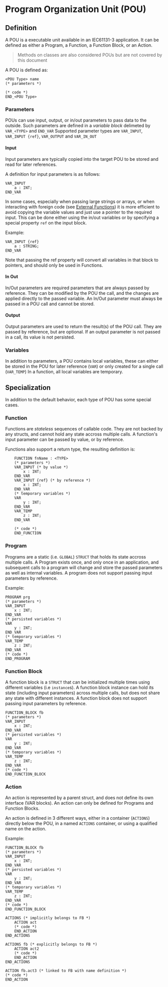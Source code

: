 # Program Organization Unit (POU)

## Definition

A POU is a executable unit available in an IEC61131-3 application.
It can be defined as either a Program, a Function, a Function Block, or an Action.

> Methods on classes are also considered POUs but are not covered by this document

A POU is defined as:

```iecst
<POU Type> name 
(* parameters *)

(* code *)
END_<POU Type>
```

### Parameters

POUs can use input, output, or in/out parameters to pass data to the outside.
Such parameters are defined in a _variable block_  delimeted by `VAR_<TYPE>` and `END_VAR`
Supported parameter types are `VAR_INPUT`, `VAR_INPUT {ref}`, `VAR_OUTPUT` and `VAR_IN_OUT`

#### Input

Input parameters are typically copied into the target POU to be stored and read for later references.

A definition for input parameters is as follows:

```iecst
VAR_INPUT
    a : INT;
END_VAR
```

In some cases, especially when passing large strings or arrays, or when interacting with foreign code (see [External Functions](libraries/external_functions.md)) it is more efficient to avoid copying the variable values and just use a pointer to the required input.
This can be done either using the in/out variables or by specifying a special property `ref` on the input block.

Example:

```iecst
VAR_INPUT {ref}
    a : STRING;
END_VAR
```

Note that passing the ref property will convert all variables in that block to pointers, and should only be used in Functions.

#### In Out

In/Out parameters are required parameters that are always passed by reference.
They can be modified by the POU the call, and the changes are applied directly to the passed variable.
An In/Out parameter must always be passed in a POU call and cannot be stored.

#### Output

Output parameters are used to return the result(s) of the POU call.
They are passed by reference, but are optional.
If an output parameter is not passed in a call, its value is not persisted.

### Variables

In addition to parameters, a POU contains local variables, these can either be stored in the POU for later reference (`VAR`) or only created for a single call (`VAR_TEMP`)
In a function, all local variables are temporary.

## Specialization

In addition to the default behavior, each type of POU has some special cases.

### Function

Functions are _stateless_ sequences of callable code. They are not backed by any structs, and cannot hold any state accross multiple calls.
A function's input parameter can be passed by value, or by reference.

Functions also support a return type, the resulting definition is:

```iecst
    FUNCTION fnName : <TYPE>
    (* parameters *)
    VAR_INPUT (* by value *)
        x : INT;
    END_VAR
    VAR_INPUT {ref} (* by reference *)
        x : INT;
    END_VAR
    (* temporary variables *)
    VAR
        y : INT;
    END_VAR
    VAR_TEMP
        z : INT;
    END_VAR

    (* code *)
    END_FUNCTION
```

### Program

Programs are a static (i.e. `GLOBAL`) `STRUCT` that holds its state accross multiple calls.
A Program exists once, and only once in an application, and subsequent calls to a program will change and store the passed parameters as well as internal variables.
A program does not support passing input parameters by reference.

Example:

```iecst
PROGRAM prg 
(* parameters *)
VAR_INPUT
    x : INT;
END_VAR
(* persisted variables *)
VAR
    y : INT;
END_VAR
(* temporary variables *)
VAR_TEMP
    z : INT;
END_VAR
(* code *)
END_PROGRAM
```

### Function Block

A function block is a `STRUCT` that can be initialized multiple times using different variables (i.e `instance`s).
A function block instance can hold its state (including input parameters) across multiple calls, but does not share any state with different instances.
A function block does not support passing input parameters by reference.

```iecst
FUNCTION_BLOCK fb
(* parameters *)
VAR_INPUT
    x : INT;
END_VAR
(* persisted variables *)
VAR
    y : INT;
END_VAR
(* temporary variables *)
VAR_TEMP
    z : INT;
END_VAR
(* code *)
END_FUNCTION_BLOCK
```

### Action

An action is represented by a parent struct, and does not define its own interface (VAR blocks).
An action can only be defined for Programs and Function Blocks.

An action is defined in 3 different ways, either in a container (`ACTIONS`) directly below the POU, in a named `ACTIONS` container, or using a qualified name on the action.

Example:

```iecst
FUNCTION_BLOCK fb
(* parameters *)
VAR_INPUT
    x : INT;
END_VAR
(* persisted variables *)
VAR
    y : INT;
END_VAR
(* temporary variables *)
VAR_TEMP
    z : INT;
END_VAR
(* code *)
END_FUNCTION_BLOCK

ACTIONS (* implicitly belongs to FB *)
    ACTION act
    (* code *)
    END_ACTION
END_ACTIONS

ACTIONS fb (* explicitly belongs to FB *)
    ACTION act2
    (* code *)
    END_ACTION
END_ACTIONS

ACTION fb.act3 (* linked to FB with name definition *)
(* code *)
END_ACTION
```
